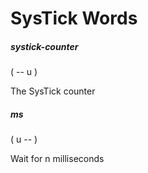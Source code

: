# SysTick Words

##### systick-counter
( -- u )

The SysTick counter

##### ms
( u -- )

Wait for n milliseconds